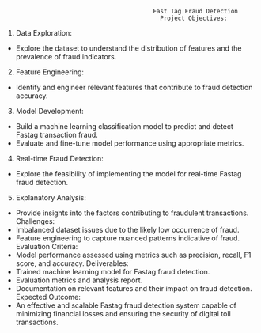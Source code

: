                                               Fast Tag Fraud Detection
                                                Project Objectives:
1. Data Exploration:
 - Explore the dataset to understand the distribution of features and the prevalence of fraud 
indicators.
2. Feature Engineering:
 - Identify and engineer relevant features that contribute to fraud detection accuracy.
3. Model Development:
 - Build a machine learning classification model to predict and detect Fastag transaction fraud.
 - Evaluate and fine-tune model performance using appropriate metrics.
4. Real-time Fraud Detection:
 - Explore the feasibility of implementing the model for real-time Fastag fraud detection.
5. Explanatory Analysis:
 - Provide insights into the factors contributing to fraudulent transactions.
Challenges:
- Imbalanced dataset issues due to the likely low occurrence of fraud.
- Feature engineering to capture nuanced patterns indicative of fraud.
Evaluation Criteria:
- Model performance assessed using metrics such as precision, recall, F1 score, and accuracy.
Deliverables:
- Trained machine learning model for Fastag fraud detection.
- Evaluation metrics and analysis report.
- Documentation on relevant features and their impact on fraud detection.
Expected Outcome:
- An effective and scalable Fastag fraud detection system capable of minimizing financial losses and 
ensuring the security of digital toll transactions.
